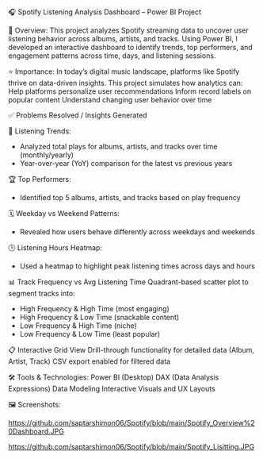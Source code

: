 🎧 Spotify Listening Analysis Dashboard – Power BI Project

📌 Overview:
This project analyzes Spotify streaming data to uncover user listening behavior across albums, artists, and tracks. Using Power BI, I developed an interactive dashboard to identify trends, top performers, and engagement patterns across time, days, and listening sessions.

⭐ Importance:
In today’s digital music landscape, platforms like Spotify thrive on data-driven insights. This project simulates how analytics can:
Help platforms personalize user recommendations
Inform record labels on popular content
Understand changing user behavior over time

✅ Problems Resolved / Insights Generated

🎵 Listening Trends:
* Analyzed total plays for albums, artists, and tracks over time (monthly/yearly)
* Year-over-year (YoY) comparison for the latest vs previous years

🏆 Top Performers:
* Identified top 5 albums, artists, and tracks based on play frequency

🗓️ Weekday vs Weekend Patterns:
* Revealed how users behave differently across weekdays and weekends

🕒 Listening Hours Heatmap: 
* Used a heatmap to highlight peak listening times across days and hours

📊 Track Frequency vs Avg Listening Time
Quadrant-based scatter plot to segment tracks into:
* High Frequency & High Time (most engaging)
* High Frequency & Low Time (snackable content)
* Low Frequency & High Time (niche)
* Low Frequency & Low Time (least popular)

📋 Interactive Grid View
Drill-through functionality for detailed data (Album, Artist, Track)
CSV export enabled for filtered data

🛠️ Tools & Technologies:
Power BI (Desktop)
DAX (Data Analysis Expressions)
Data Modeling
Interactive Visuals and UX Layouts

🖼️ Screenshots: 

https://github.com/saptarshimon06/Spotify/blob/main/Spotify_Overview%20Dashboard.JPG

https://github.com/saptarshimon06/Spotify/blob/main/Spotify_Lisitting.JPG
